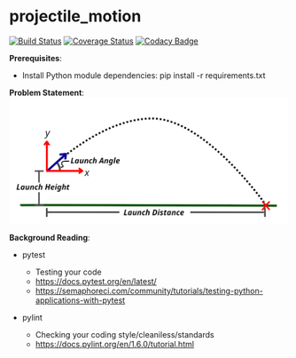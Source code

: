 # projectile_motion

[![Build Status](https://travis-ci.org/bodo0909/projectile_motion.svg?branch=master)](https://travis-ci.org/bodo0909/projectile_motion)
[![Coverage Status](https://coveralls.io/repos/github/bodo0909/projectile_motion/badge.svg?branch=master)](https://coveralls.io/github/bodo0909/projectile_motion?branch=master)
[![Codacy Badge](https://api.codacy.com/project/badge/Grade/26c92bdb188b4db6adcaa775c0ec5d04)](https://www.codacy.com/app/bodo0909/projectile_motion?utm_source=github.com&amp;utm_medium=referral&amp;utm_content=bodo0909/projectile_motion&amp;utm_campaign=Badge_Grade)

**Prerequisites**:
* Install Python module dependencies: pip install -r requirements.txt

**Problem Statement**:
![alt text](images/diagram.png)


**Background Reading**:
* pytest
  * Testing your code
  * https://docs.pytest.org/en/latest/
  * https://semaphoreci.com/community/tutorials/testing-python-applications-with-pytest

* pylint 
  * Checking your coding style/cleaniless/standards 
  * https://docs.pylint.org/en/1.6.0/tutorial.html
